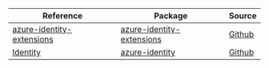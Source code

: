 | Reference | Package | Source |
|---|---|---|
|[azure-identity-extensions](identity-extensions-readme.md)|[azure-identity-extensions](https://repo1.maven.org/maven2/com/azure/azure-identity-extensions)|[Github](https://github.com/Azure/azure-sdk-for-java/blob/main/sdk/identity/azure-identity-extensions)|
|[Identity](identity-readme.md)|[azure-identity](https://repo1.maven.org/maven2/com/azure/azure-identity)|[Github](https://github.com/Azure/azure-sdk-for-java/blob/main/sdk/identity/azure-identity)|
